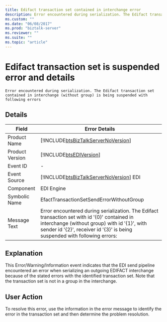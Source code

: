 ```yaml
---
title: Edifact transaction set contained in interchange error
description: Error encountered during serialization. The Edifact transaction set contained in interchange (without group) is being suspended with following errors
ms.custom: ""
ms.date: "06/08/2017"
ms.prod: "biztalk-server"
ms.reviewer: ""
ms.suite: ""
ms.topic: "article"
---
```

# Edifact transaction set is suspended error and details

`Error encountered during serialization. The Edifact transaction set contained in interchange (without group) is being suspended with following errors`

## Details  
  
|  Field               |     Error Details                                                                                                                                                                                                                         |
|-----------------|------------------------------------------------------------------------------------------------------------------------------------------------------------------------------------------------------------------------------|
|  Product Name   |                                                                      [!INCLUDE[btsBizTalkServerNoVersion](../includes/btsbiztalkservernoversion-md.md)]                                                                      |
| Product Version |                                                                                  [!INCLUDE[btsEDIVersion](../includes/btsediversion-md.md)]                                                                                  |
|    Event ID     |                                                                                                              -                                                                                                               |
|  Event Source   |                                                                    [!INCLUDE[btsBizTalkServerNoVersion](../includes/btsbiztalkservernoversion-md.md)] EDI                                                                    |
|    Component    |                                                                                                          EDI Engine                                                                                                          |
|  Symbolic Name  |                                                                                           EfactTransactionSetSendErrorWithoutGroup                                                                                           |
|  Message Text   | Error encountered during serialization. The Edifact transaction set with id '{0}' contained in interchange (without group)  with id '{1}', with sender id '{2}', receiver id '{3}' is being suspended with following errors: |
  
## Explanation  
 This Error/Warning/Information event indicates that the EDI send pipeline encountered an error when serializing an outgoing EDIFACT interchange because of the stated errors with the identified transaction set. Note that the transaction set is not in a group in the interchange.  
  
## User Action  
 To resolve this error, use the information in the error message to identify the error in the transaction set and then determine the problem resolution.